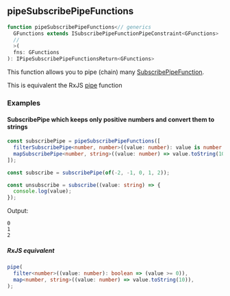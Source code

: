 ## pipeSubscribePipeFunctions

```ts
function pipeSubscribePipeFunctions<// generics
  GFunctions extends ISubscribePipeFunctionPipeConstraint<GFunctions>
  //
  >(
  fns: GFunctions
): IPipeSubscribePipeFunctionsReturn<GFunctions>
```

This function allows you to pipe (chain)
many [SubscribePipeFunction](../../../types/subscribe-pipe-function/subscribe-pipe-function.md).

This is equivalent the RxJS [pipe](https://rxjs-dev.firebaseapp.com/api/index/function/pipe) function

### Examples

#### SubscribePipe which keeps only positive numbers and convert them to strings

```ts
const subscribePipe = pipeSubscribePipeFunctions([
  filterSubscribePipe<number, number>((value: number): value is number => (value >= 0)),
  mapSubscribePipe<number, string>((value: number) => value.toString(10)),
]);

const subscribe = subscribePipe(of(-2, -1, 0, 1, 2));

const unsubscribe = subscribe((value: string) => {
  console.log(value);
});
```

Output:

```text
0
1
2
```

##### RxJS equivalent

```ts
pipe(
  filter<number>((value: number): boolean => (value >= 0)),
  map<number, string>((value: number) => value.toString(10)),
);
```

